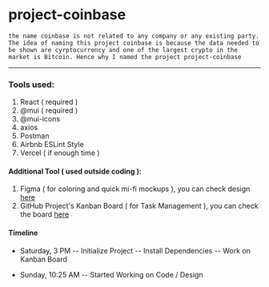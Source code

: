 # project-coinbase

```the name coinbase is not related to any company or any existing party. The idea of naming this project coinbase is because the data needed to be shown are cyrptocurrency and one of the largest crypto in the market is Bitcoin. Hence why I named the project project-coinbase```

---

### Tools used:

1. React ( required )
2. @mui ( required )
3. @mui-icons
4. axios
5. Postman
6. Airbnb ESLint Style
7. Vercel ( if enough time )

#### Additional Tool ( used outside coding ):

1. Figma ( for coloring and quick mi-fi mockups ), you can check design [here](https://www.figma.com/file/qPXOFeTqLm5U5rfEQDHbsY/TableBoard?node-id=0%3A1)
2. GitHub Project's Kanban Board ( for Task Management ), you can check the board [here](https://github.com/rickyfelix19/project-coinbase/projects/1)

#### Timeline

- Saturday, 3 PM
  -- Initialize Project
  -- Install Dependencies
  -- Work on Kanban Board

- Sunday, 10:25 AM
  -- Started Working on Code / Design
